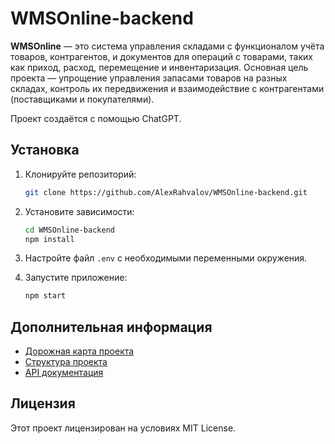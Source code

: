 # WMSOnline-backend
**WMSOnline** — это система управления складами с функционалом учёта товаров, контрагентов, и документов для операций с товарами, таких как приход, расход, перемещение и инвентаризация. Основная цель проекта — упрощение управления запасами товаров на разных складах, контроль их передвижения и взаимодействие с контрагентами (поставщиками и покупателями).

Проект создаётся с помощью ChatGPT.

## Установка

1. Клонируйте репозиторий:
   ```bash
   git clone https://github.com/AlexRahvalov/WMSOnline-backend.git
   ```
2. Установите зависимости:
   ```bash
   cd WMSOnline-backend
   npm install
   ```

3. Настройте файл `.env` с необходимыми переменными окружения.

4. Запустите приложение:
   ```bash
   npm start
   ```

## Дополнительная информация
- [Дорожная карта проекта](https://github.com/AlexRahvalov/WMSOnline-backend/wiki/%D0%94%D0%BE%D1%80%D0%BE%D0%B6%D0%BD%D0%B0%D1%8F-%D0%BA%D0%B0%D1%80%D1%82%D0%B0)
- [Структура проекта](https://github.com/AlexRahvalov/WMSOnline-backend/wiki/%D0%A1%D1%82%D1%83%D1%80%D0%BA%D1%82%D1%83%D1%80%D0%B0-%D0%BF%D1%80%D0%BE%D0%B5%D0%BA%D1%82%D0%B0)
- [API документация](https://github.com/AlexRahvalov/WMSOnline-backend/wiki/API)

## Лицензия
Этот проект лицензирован на условиях MIT License.
